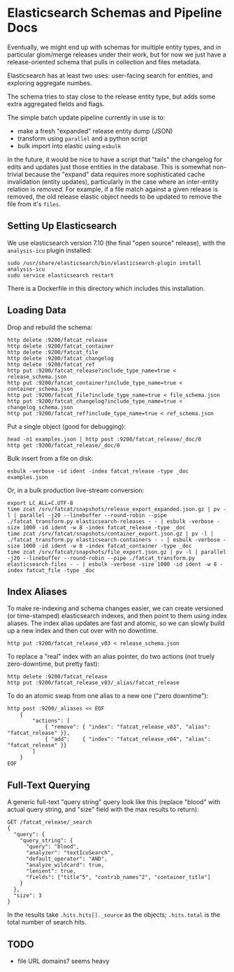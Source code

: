 
# Elasticsearch Schemas and Pipeline Docs

Eventually, we might end up with schemas for multiple entity types, and in
particular glom/merge releases under their work, but for now we just have a
release-oriented schema that pulls in collection and files metadata.

Elasticsearch has at least two uses: user-facing search for entities, and
exploring aggregate numbes.

The schema tries to stay close to the release entity type, but adds some extra
aggregated fields and flags.

The simple batch update pipeline currently in use is to:

- make a fresh "expanded" release entity dump (JSON)
- transform using `parallel` and a python script
- bulk import into elastic using `esbulk`

In the future, it would be nice to have a script that "tails" the changelog for
edits and updates just those entities in the database. This is somewhat
non-trivial because the "expand" data requires more sophisticated cache
invalidation (entity updates), particularly in the case where an inter-entity
relation is *removed*. For example, if a file match against a given release is
removed, the old release elastic object needs to be updated to remove the file
from it's `files`.

## Setting Up Elasticsearch

We use elasticsearch version 7.10 (the final "open source" release), with the
`analysis-icu` plugin installed:

    sudo /usr/share/elasticsearch/bin/elasticsearch-plugin install analysis-icu
    sudo service elasticsearch restart

There is a Dockerfile in this directory which includes this installation.

## Loading Data

Drop and rebuild the schema:

    http delete :9200/fatcat_release
    http delete :9200/fatcat_container
    http delete :9200/fatcat_file
    http delete :9200/fatcat_changelog
    http delete :9200/fatcat_ref
    http put :9200/fatcat_release?include_type_name=true < release_schema.json
    http put :9200/fatcat_container?include_type_name=true < container_schema.json
    http put :9200/fatcat_file?include_type_name=true < file_schema.json
    http put :9200/fatcat_changelog?include_type_name=true < changelog_schema.json
    http put :9200/fatcat_ref?include_type_name=true < ref_schema.json

Put a single object (good for debugging):

    head -n1 examples.json | http post :9200/fatcat_release/_doc/0
    http get :9200/fatcat_release/_doc/0

Bulk insert from a file on disk:

    esbulk -verbose -id ident -index fatcat_release -type _doc examples.json

Or, in a bulk production live-stream conversion:

    export LC_ALL=C.UTF-8
    time zcat /srv/fatcat/snapshots/release_export_expanded.json.gz | pv -l | parallel -j20 --linebuffer --round-robin --pipe ./fatcat_transform.py elasticsearch-releases - - | esbulk -verbose -size 1000 -id ident -w 8 -index fatcat_release -type _doc
    time zcat /srv/fatcat/snapshots/container_export.json.gz | pv -l | ./fatcat_transform.py elasticsearch-containers - - | esbulk -verbose -size 1000 -id ident -w 8 -index fatcat_container -type _doc
    time zcat /srv/fatcat/snapshots/file_export.json.gz | pv -l | parallel -j20 --linebuffer --round-robin --pipe ./fatcat_transform.py elasticsearch-files - - | esbulk -verbose -size 1000 -id ident -w 8 -index fatcat_file -type _doc

## Index Aliases

To make re-indexing and schema changes easier, we can create versioned (or
time-stamped) elasticsearch indexes, and then point to them using index
aliases. The index alias updates are fast and atomic, so we can slowly build up
a new index and then cut over with no downtime.

    http put :9200/fatcat_release_v03 < release_schema.json

To replace a "real" index with an alias pointer, do two actions (not truely
zero-downtime, but pretty fast):

    http delete :9200/fatcat_release
    http put :9200/fatcat_release_v03/_alias/fatcat_release

To do an atomic swap from one alias to a new one ("zero downtime"):

    http post :9200/_aliases << EOF
        {
            "actions": [
                { "remove": { "index": "fatcat_release_v03", "alias": "fatcat_release" }},
                { "add":    { "index": "fatcat_release_v04", "alias": "fatcat_release" }}
            ]
        }
    EOF

## Full-Text Querying

A generic full-text "query string" query look like this (replace "blood" with
actual query string, and "size" field with the max results to return):

    GET /fatcat_release/_search
    {
      "query": {
        "query_string": {
          "query": "blood",
          "analyzer": "textIcuSearch",
          "default_operator": "AND",
          "analyze_wildcard": true,
          "lenient": true,
          "fields": ["title^5", "contrib_names^2", "container_title"]
        }
      },
      "size": 3
    }

In the results take `.hits.hits[]._source` as the objects; `.hits.total` is the
total number of search hits.

## TODO

- file URL domains? seems heavy
